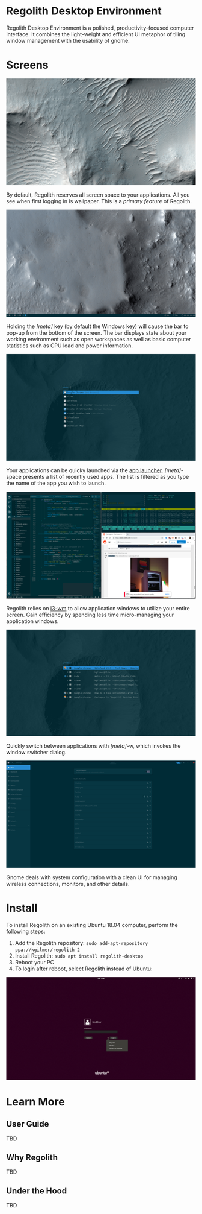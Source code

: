 # Regolith Desktop Environment

Regolith Desktop Environment is a polished, productivity-focused computer interface.  It combines the light-weight and efficient UI metaphor of tiling window management with the usability of gnome.

# Screens

![After login](assets/screenshot-empty.png?raw=true "After login.")

By default, Regolith reserves all screen space to your applications. All you see when first logging in is wallpaper. This is a *primary feature* of Regolith.

![Regolith Bar](assets/screenshot-bar.png?raw=true "Regolith Bar")

Holding the *[meta]* key (by default the Windows key) will cause the bar to pop-up from the bottom of the screen.  The bar displays state about your working environment such as open workspaces as well as basic computer statistics such as CPU load and power information.

![App Launcher](assets/screenshot-rofi-run.png?raw=true "App Launcher")

Your applications can be quicky launched via the [app launcher](https://github.com/DaveDavenport/rofi).  *[meta]*-space presents a list of recently used apps.  The list is filtered as you type the name of the app you wish to launch.

![Windows](assets/screenshot-windows.png?raw=true "Windows")

Regolith relies on [i3-wm](https://i3wm.org/) to allow application windows to utilize your entire screen. Gain efficiency by spending less time micro-managing your application windows.

![Window Switcher](assets/screenshot-window-switcher.png?raw=true "Window Switcher")

Quickly switch between applications with *[meta]*-w, which invokes the window switcher dialog.

![System Settings](assets/screenshot-settings.png?raw=true "System Settings")

Gnome deals with system configuration with a clean UI for managing wireless connections, monitors, and other details.

# Install

To install Regolith on an existing Ubuntu 18.04 computer, perform the following steps:

1. Add the Regolith repository: `sudo add-apt-repository ppa://kgilmer/regolith-2`
2. Install Regolith: `sudo apt install regolith-desktop`
3. Reboot your PC
4. To login after reboot, select Regolith instead of Ubuntu:

![Login](assets/screenshot-login.png?raw=true "Login")

# Learn More

## User Guide

TBD

## Why Regolith

TBD 

## Under the Hood

TBD
